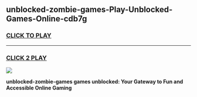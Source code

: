 
## unblocked-zombie-games-Play-Unblocked-Games-Online-cdb7g
<h3>
<a href="https://premium76.site?title=unblocked-zombie-games&ref=25A">CLICK TO PLAY</a></h3>
<hr>

<h3>
<a href="https://premium76.site?title=unblocked-zombie-games&ref=25A">CLICK 2 PLAY</a>
  
</h3>

<a href="https://premium76.site?title=unblocked-zombie-games&ref=25A"><img src="https://clearcache.store/games.png"></a>


**unblocked-zombie-games games unblocked: Your Gateway to Fun and Accessible Online Gaming**
